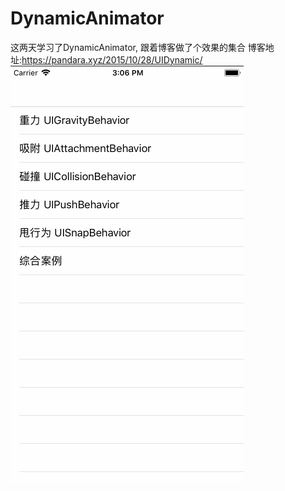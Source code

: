 # DynamicAnimator
这两天学习了DynamicAnimator, 跟着博客做了个效果的集合
博客地址:https://pandara.xyz/2015/10/28/UIDynamic/
![img](https://github.com/YuePei/DynamicAnimator/blob/master/animatorGif.gif)
